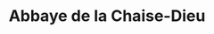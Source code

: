 ---
guid: "d53026307638"
title: "Abbaye de la Chaise-Dieu"
latlng: "45.321178, 3.696126"
videoId: "6-jQgjHPR_4" 
---